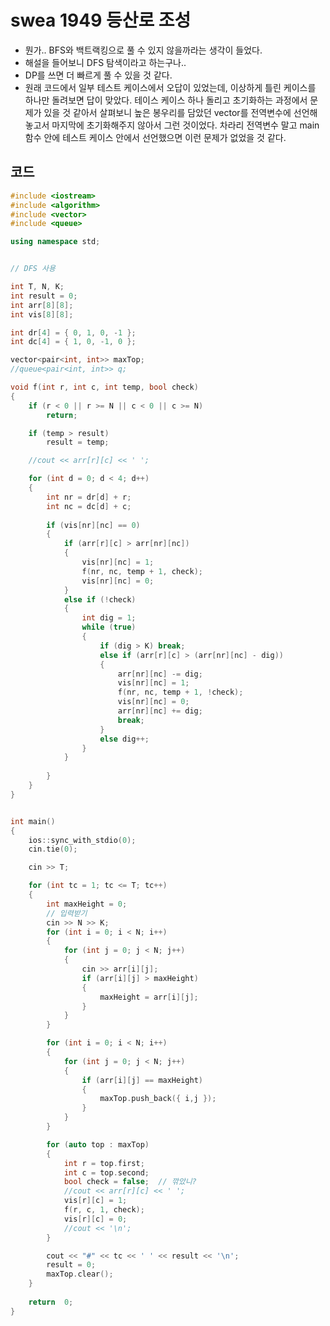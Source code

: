 # swea 1949 등산로 조성

- 뭔가.. BFS와 백트랙킹으로 풀 수 있지 않을까라는 생각이 들었다.
- 해설을 들어보니 DFS 탐색이라고 하는구나.. 
- DP를 쓰면 더 빠르게 풀 수 있을 것 같다.
- 원래 코드에서 일부 테스트 케이스에서 오답이 있었는데, 이상하게 틀린 케이스를 하나만 돌려보면 답이 맞았다. 테이스 케이스 하나 돌리고 초기화하는 과정에서 문제가 있을 것 같아서 살펴보니 높은 봉우리를 담았던 vector를 전역변수에 선언해놓고서 마지막에 초기화해주지 않아서 그런 것이었다. 차라리 전역변수 말고 main 함수 안에 테스트 케이스 안에서 선언했으면 이런 문제가 없었을 것 같다.



## 코드

```c++
#include <iostream>
#include <algorithm>
#include <vector>
#include <queue>

using namespace std;


// DFS 사용

int T, N, K;
int result = 0;
int arr[8][8];
int vis[8][8];

int dr[4] = { 0, 1, 0, -1 };
int dc[4] = { 1, 0, -1, 0 };

vector<pair<int, int>> maxTop;
//queue<pair<int, int>> q;

void f(int r, int c, int temp, bool check)
{
	if (r < 0 || r >= N || c < 0 || c >= N)
		return;

	if (temp > result) 
		result = temp;

	//cout << arr[r][c] << ' ';

	for (int d = 0; d < 4; d++)
	{
		int nr = dr[d] + r;
		int nc = dc[d] + c;
		
		if (vis[nr][nc] == 0)
		{
			if (arr[r][c] > arr[nr][nc])
			{
				vis[nr][nc] = 1;
				f(nr, nc, temp + 1, check);
				vis[nr][nc] = 0;
			}
			else if (!check)
			{
				int dig = 1;
				while (true)
				{
					if (dig > K) break;
					else if (arr[r][c] > (arr[nr][nc] - dig))
					{
						arr[nr][nc] -= dig;
						vis[nr][nc] = 1;
						f(nr, nc, temp + 1, !check);
						vis[nr][nc] = 0;
						arr[nr][nc] += dig;
						break;
					}
					else dig++;
				}
			}
			
		}
	}
}


int main()
{
	ios::sync_with_stdio(0);
	cin.tie(0);

	cin >> T;

	for (int tc = 1; tc <= T; tc++)
	{
		int maxHeight = 0;
		// 입력받기
		cin >> N >> K;
		for (int i = 0; i < N; i++)
		{
			for (int j = 0; j < N; j++)
			{
				cin >> arr[i][j];
				if (arr[i][j] > maxHeight)
				{
					maxHeight = arr[i][j];
				}
			}
		}

		for (int i = 0; i < N; i++)
		{
			for (int j = 0; j < N; j++)
			{
				if (arr[i][j] == maxHeight)
				{
					maxTop.push_back({ i,j });
				}
			}
		}

		for (auto top : maxTop)
		{
			int r = top.first;
			int c = top.second;
			bool check = false;  // 깎았니?
			//cout << arr[r][c] << ' ';
			vis[r][c] = 1;
			f(r, c, 1, check);
			vis[r][c] = 0;
			//cout << '\n';
		}

		cout << "#" << tc << ' ' << result << '\n';
		result = 0;
		maxTop.clear();
	}
	
	return  0;
}
```







